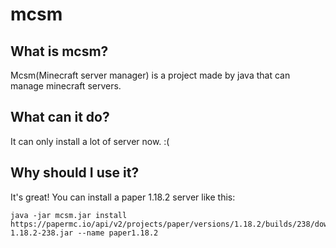 # mcsm
## What is mcsm?
Mcsm(Minecraft server manager) is a project made by java that can manage minecraft servers.
## What can it do?
It can only install a lot of server now. :(
## Why should I use it?
It's great! You can install a paper 1.18.2 server like this:
```shell
java -jar mcsm.jar install https://papermc.io/api/v2/projects/paper/versions/1.18.2/builds/238/downloads/paper-1.18.2-238.jar --name paper1.18.2
```
